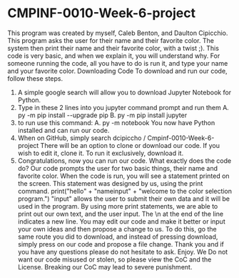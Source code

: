 # CMPINF-0010-Week-6-project
This program was created by myself, Caleb Benton, and Daulton Cipicchio.
This program asks the user for their name and their favorite color.
The system then print their name and their favorite color, with a twist ;).
This code is very basic, and when we explain it, you will understand why.
For someone running the code, all you have to do is run it, and type your name and your favorite color.
Downloading Code
To download and run our code, follow these steps.
1. A simple google search will allow you to download Jupyter Notebook for Python.
2. Type in these 2 lines into you jupyter command prompt and run them
A. py -m pip install --upgrade pip
B. py -m pip install jupyter
3. to run use this command:
A. py -m notebook
You now have Python installed and can run our code.
4. When on GitHub, simply search dcipiccho / Cmpinf-0010-Week-6-project
There will be an option to clone or download our code. If you wish to edit it, clone it. To run it exclusively, download it.
5. Congratulations, now you can run our code.
What exactly does the code do?
Our code prompts the user for two basic things, their name and favorite color.
When the code is run, you will see a statement printed on the screen.
This statement was designed by us, using the print command. print("hello" + "nameinput" + "welcome to the color selection program.")
"input" allows the user to submit their own data and it will be used in the program.
By using more print statements, we are able to print out our own text, and the user input.
The \n at the end of the line indicates a new line.
You may edit our code and make it better or input your own ideas and then propose a change to us.
To do this, go the same route you did to download, and instead of pressing download, simply press on our code and propose a file change.
Thank you and if you have any questions please do not hesitate to ask.
Enjoy.
We Do not want our code misused or stolen, so please view the CoC and the License. Breaking our CoC may lead to severe punishment.
